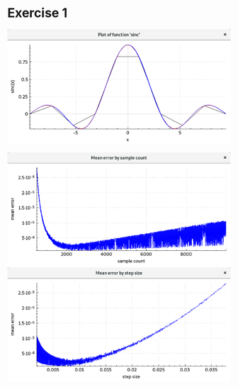 # Exercise 1

![plot](screenshots/plot.png)

![error-sample-count](screenshots/error-sample-count.png)
![error-step-size](screenshots/error-step-size.png)